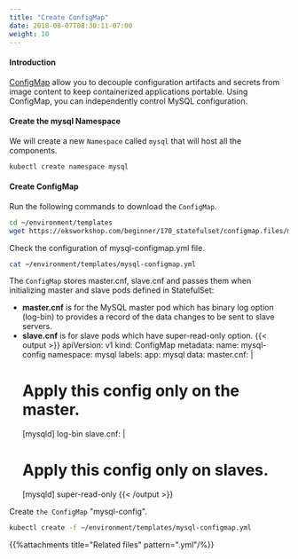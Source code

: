 ```yaml
---
title: "Create ConfigMap"
date: 2018-08-07T08:30:11-07:00
weight: 10
---
```


#### Introduction
[ConfigMap](https://kubernetes.io/docs/tasks/configure-pod-container/configure-pod-configmap/) allow you to decouple configuration artifacts and secrets from image content to keep containerized applications portable. Using ConfigMap, you can independently control MySQL configuration. 

#### Create the mysql Namespace
We will create a new `Namespace` called `mysql` that will host all the components.
```sh
kubectl create namespace mysql
```

#### Create ConfigMap
Run the following commands to download the `ConfigMap`.
```sh
cd ~/environment/templates
wget https://eksworkshop.com/beginner/170_statefulset/configmap.files/mysql-configmap.yml

```

Check the configuration of mysql-configmap.yml file.
```sh
cat ~/environment/templates/mysql-configmap.yml
```

The `ConfigMap` stores master.cnf, slave.cnf and passes them when initializing master and slave pods defined in StatefulSet:
* **master.cnf** is for the MySQL master pod which has binary log option (log-bin) to provides a record of the data changes to be sent to slave servers.
* **slave.cnf** is for slave pods which have super-read-only option.
{{< output >}}
apiVersion: v1
kind: ConfigMap
metadata:
  name: mysql-config
  namespace: mysql
  labels:
    app: mysql
data:
  master.cnf: |
    # Apply this config only on the master.
    [mysqld]
    log-bin
  slave.cnf: |
    # Apply this config only on slaves.
    [mysqld]
    super-read-only
{{< /output >}}

Create `the ConfigMap` "mysql-config".
```sh
kubectl create -f ~/environment/templates/mysql-configmap.yml
```

{{%attachments title="Related files" pattern=".yml"/%}}
